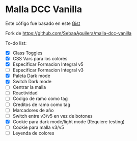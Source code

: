 # Malla DCC Vanilla

Este cófigo fue basado en este [Gist](https://gist.github.com/SebaaAguilera/d323fb2befac955ee2546732ee0d6fb5)

Fork de https://github.com/SebaaAguilera/malla-dcc-vanilla

To-do list:
- [x] Class Toggles
- [x] CSS Vars para los colores
- [x] Especificar Formacion Integral v5
- [ ] Especificar Formacion Integral v3
- [x] Paleta Dark mode
- [x] Switch Dark mode
- [ ] Centrar la malla
- [ ] Reactividad
- [ ] Codigo de ramo como tag
- [ ] Creditos de ramo como tag
- [ ] Marcadores de año
- [ ] Switch entre v3/v5 en vez de botones
- [x] Cookie para dark mode/light mode (Requiere testing)
- [ ] Cookie para malla v3/v5
- [ ] Leyenda de colores
